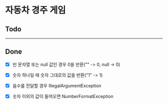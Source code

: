 # 자동차 경주 게임

## Todo
----
## Done
* [X] 빈 문자열 또는 null 값인 경우 0을 반환("" -> 0, null -> 0)
* [X] 숫자 하나일 때 숫자 그대로의 값을 반환("1" -> 1)
* [X] 음수를 전달할 경우 IllegalArgumentException
* [X] 숫자 이외의 값이 들어오면 NumberFormatException

